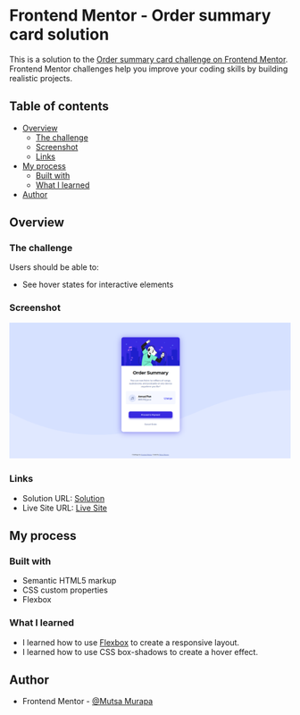 # Frontend Mentor - Order summary card solution

This is a solution to the [Order summary card challenge on Frontend Mentor](https://www.frontendmentor.io/challenges/order-summary-component-QlPmajDUj). Frontend Mentor challenges help you improve your coding skills by building realistic projects. 

## Table of contents

- [Overview](#overview)
  - [The challenge](#the-challenge)
  - [Screenshot](#screenshot)
  - [Links](#links)
- [My process](#my-process)
  - [Built with](#built-with)
  - [What I learned](#what-i-learned)
- [Author](#author)



## Overview

### The challenge

Users should be able to:

- See hover states for interactive elements

### Screenshot

![](./images/OrderPage.png)

### Links

- Solution URL: [Solution](https://github.com/mue864/FrontEnd-Solutions/tree/main/order-summary)
- Live Site URL: [Live Site](https://mue864.github.io/FrontEnd-Solutions/order-summary/)

## My process

### Built with

- Semantic HTML5 markup
- CSS custom properties
- Flexbox

### What I learned

- I learned how to use [Flexbox](https://css-tricks.com/snippets/css/a-guide-to-flexbox/) to create a responsive layout.
- I learned how to use CSS box-shadows to create a hover effect.


## Author

- Frontend Mentor - [@Mutsa Murapa](https://www.frontendmentor.io/profile/mue864)

